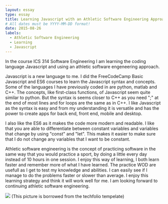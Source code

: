 ```yaml
---
layout: essay
type: essay
title: Learning Javascript with an Athletic Software Engineering Approach 
# All dates must be YYYY-MM-DD format!
date: 2015-08-26
labels:
  - Athletic Software Engineering
  - Learning
  - Javascript
---
```


In the course ICS 314 Software Engineering I am learning the coding language Javascript and using an athletic software engeneering approach.

Javascript is a new language to me. I did the FreeCodeCamp Basic Javascript and ES6 courses to learn the Javascript syntax and concepts. Some of the languages I have previously coded in are python, matlab and C++. The concepts, like first-class functions, of Javascript seem quite similar to python. But the syntax is seems closer to C++ as you need ";" at the end of most lines and for loops are the same as in C++. I like Javascript as the syntax is easy and from my understanding it is versatile and has the power to create apps for back end, front end, mobile and desktop. 

I also like the ES6 as it makes the code more modern and readable. I like that you are able to differentiate between constant variables and variables that change by using "const" and "let". This makes it easier to make sure that I do not change any variables that I want to be constant.

Athletic software engineering is the concept of practicing software in the same way that you would practice a sport, by doing a little every day instead of 10 hours in one session. I enjoy this way of learning, I both learn faster and remember more of what I have learned. The practice WOD are usefull as I get to test my knowledge and abilities. I can easily see if I manage to do the problems faster or slower than average. I enjoy this learning strategy and think it will work well for me. I am looking forward to continuing athletic software engineering.


<img class="ui circular floated image" src="../images/software-code.jpg">
(This picture is borrowed from the techfolio tempelate)

